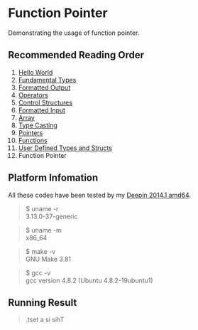 # Function Pointer

Demonstrating the usage of function pointer.

##	Recommended Reading Order

1.	[Hello World][hello]
2.	[Fundamental Types][types]
3.	[Formatted Output][wprintf]
4.	[Operators][operators]
5.	[Control Structures][ctrl]
6.	[Formatted Input][wscanf]
7.	[Array][array]
8.	[Type Casting][cast]
9.	[Pointers][ptr]
10.	[Functions][func]
11.	[User Defined Types and Structs][struct]
12.	Function Pointer

##	Platform Infomation

All these codes have been tested by my [Deepin 2014.1 amd64][deepin].

>	$ uname -r  
>	3.13.0-37-generic

>	$ uname -m  
>	x86_64

>	$ make -v  
>	GNU Make 3.81

>	$ gcc -v  
>	gcc version 4.8.2 (Ubuntu 4.8.2-19ubuntu1) 

##	Running Result

> .tset a si sihT


[hello]:  https://github.com/Rholais/learn-c/tree/master/hello "learn-c/hello at master"
[types]:  https://github.com/Rholais/learn-c/tree/master/types "learn-c/types at master"
[wprintf]:  https://github.com/Rholais/learn-c/tree/master/wprintf "learn-c/wprintf at master"
[operators]:  https://github.com/Rholais/learn-c/tree/master/operators "learn-c/operators at master"
[ctrl]: https://github.com/Rholais/learn-c/tree/master/ctrl-structures "learn-c/ctrl-structures at master"
[wscanf]: https://github.com/Rholais/learn-c/tree/master/wscanf "learn-c/wscanf at master"
[array]:  https://github.com/Rholais/learn-c/tree/master/array "learn-c/array at master"
[cast]: https://github.com/Rholais/learn-c/tree/master/cast "learn-c/cast at master"
[ptr]: https://github.com/Rholais/learn-c/tree/master/ptr "learn-c/ptr at master"
[func]: https://github.com/Rholais/learn-c/tree/master/func "learn-c/func at master"
[struct]: https://github.com/Rholais/learn-c/tree/master/struct "learn-c/struct at master"
[fp]: https://github.com/Rholais/learn-c/tree/master/fp "learn-c/fp at master"

[deepin]: http://cdimage.linuxdeepin.com/releases/2014.1/deepin_2014.1_amd64.iso "deepin_2014.1_amd64.iso"

